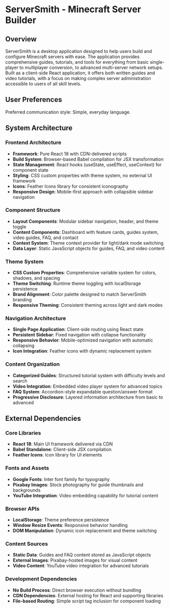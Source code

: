 # ServerSmith - Minecraft Server Builder

## Overview

ServerSmith is a desktop application designed to help users build and configure Minecraft servers with ease. The application provides comprehensive guides, tutorials, and tools for everything from basic single-player to multiplayer conversion, to advanced multi-server network setups. Built as a client-side React application, it offers both written guides and video tutorials, with a focus on making complex server administration accessible to users of all skill levels.

## User Preferences

Preferred communication style: Simple, everyday language.

## System Architecture

### Frontend Architecture
- **Framework**: Pure React 18 with CDN-delivered scripts
- **Build System**: Browser-based Babel compilation for JSX transformation
- **State Management**: React hooks (useState, useEffect, useContext) for component state
- **Styling**: CSS custom properties with theme system, no external UI framework
- **Icons**: Feather Icons library for consistent iconography
- **Responsive Design**: Mobile-first approach with collapsible sidebar navigation

### Component Structure
- **Layout Components**: Modular sidebar navigation, header, and theme toggle
- **Content Components**: Dashboard with feature cards, guides system, video guides, FAQ, and contact
- **Context System**: Theme context provider for light/dark mode switching
- **Data Layer**: Static JavaScript objects for guides, FAQ, and video content

### Theme System
- **CSS Custom Properties**: Comprehensive variable system for colors, shadows, and spacing
- **Theme Switching**: Runtime theme toggling with localStorage persistence
- **Brand Alignment**: Color palette designed to match ServerSmith branding
- **Responsive Theming**: Consistent theming across light and dark modes

### Navigation Architecture
- **Single Page Application**: Client-side routing using React state
- **Persistent Sidebar**: Fixed navigation with collapse functionality
- **Responsive Behavior**: Mobile-optimized navigation with automatic collapsing
- **Icon Integration**: Feather icons with dynamic replacement system

### Content Organization
- **Categorized Guides**: Structured tutorial system with difficulty levels and search
- **Video Integration**: Embedded video player system for advanced topics
- **FAQ System**: Accordion-style expandable question/answer format
- **Progressive Disclosure**: Layered information architecture from basic to advanced

## External Dependencies

### Core Libraries
- **React 18**: Main UI framework delivered via CDN
- **Babel Standalone**: Client-side JSX compilation
- **Feather Icons**: Icon library for UI elements

### Fonts and Assets
- **Google Fonts**: Inter font family for typography
- **Pixabay Images**: Stock photography for guide thumbnails and backgrounds
- **YouTube Integration**: Video embedding capability for tutorial content

### Browser APIs
- **LocalStorage**: Theme preference persistence
- **Window Resize Events**: Responsive behavior handling
- **DOM Manipulation**: Dynamic icon replacement and theme switching

### Content Sources
- **Static Data**: Guides and FAQ content stored as JavaScript objects
- **External Images**: Pixabay-hosted images for visual content
- **Video Content**: YouTube video integration for advanced tutorials

### Development Dependencies
- **No Build Process**: Direct browser execution without bundling
- **CDN Dependencies**: External hosting for React and supporting libraries
- **File-based Routing**: Simple script tag inclusion for component loading